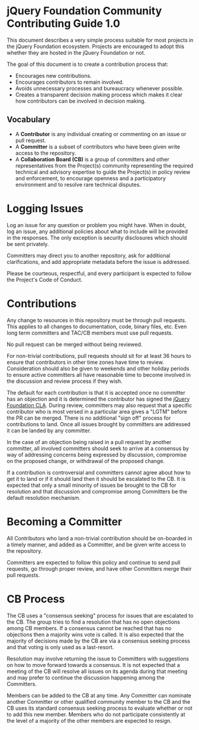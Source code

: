 # jQuery Foundation Community Contributing Guide 1.0

This document describes a very simple process suitable for most projects in the
jQuery Foundation ecosystem. Projects are encouraged to adopt this whether they
are hosted in the jQuery Foundation or not.

The goal of this document is to create a contribution process that:

* Encourages new contributions.
* Encourages contributors to remain involved.
* Avoids unnecessary processes and bureaucracy whenever possible.
* Creates a transparent decision making process which makes it clear how
contributors can be involved in decision making.

## Vocabulary

* A **Contributor** is any individual creating or commenting on an issue or pull
request.
* A **Committer** is a subset of contributors who have been given write
access to the repository.
* A **Collaboration Board (CB)** is a group of committers and other
representatives from the Project(s) community representing the required
technical and advisory expertise to guide the Project(s) in policy review and
enforcement, to encourage openness and a participatory environment and to
resolve rare technical disputes.

# Logging Issues

Log an issue for any question or problem you might have. When in doubt, log an
issue, any additional policies about what to include will be provided in the
responses. The only exception is security disclosures which should be sent
privately.

Committers may direct you to another repository, ask for additional
clarifications, and add appropriate metadata before the issue is addressed.

Please be courteous, respectful, and every participant is expected to follow the
Project's Code of Conduct.

# Contributions

Any change to resources in this repository must be through pull requests. This
applies to all changes to documentation, code, binary files, etc. Even long term
committers and TAC/CB members must use pull requests.

No pull request can be merged without being reviewed.

For non-trivial contributions, pull requests should sit for at least 36 hours to
ensure that contributors in other time zones have time to review. Consideration
should also be given to weekends and other holiday periods to ensure active
committers all have reasonable time to become involved in the discussion and
review process if they wish.

The default for each contribution is that it is accepted once no committer has
an objection and it is determined the contributor has signed the
[jQuery Foundation CLA][]. During review, committers may also request that a
specific contributor who is most versed in a particular area gives a "LGTM"
before the PR can be merged. There is no additional "sign off" process for
contributions to land. Once all issues brought by committers are addressed it
can be landed by any committer.

In the case of an objection being raised in a pull request by another committer,
all involved committers should seek to arrive at a consensus by way of
addressing concerns being expressed by discussion, compromise on the proposed
change, or withdrawal of the proposed change.

If a contribution is controversial and committers cannot agree about how to get
it to land or if it should land then it should be escalated to the CB. It is
expected that only a small minority of issues be brought to the CB for
resolution and that discussion and compromise among Committers be the default
resolution mechanism.

# Becoming a Committer

All Contributors who land a non-trivial contribution should be on-boarded in a
timely manner, and added as a Committer, and be given write access to the
repository.

Committers are expected to follow this policy and continue to send pull
requests, go through proper review, and have other Committers merge their pull
requests.

# CB Process

The CB uses a "consensus seeking" process for issues that are escalated to the
CB. The group tries to find a resolution that has no open objections among CB
members. If a consensus cannot be reached that has no objections then a majority
wins vote is called. It is also expected that the majority of decisions made by
the CB are via a consensus seeking process and that voting is only used as a
last-resort.

Resolution may involve returning the issue to Committers with suggestions on how
to move forward towards a consensus. It is not expected that a meeting of the
CB will resolve all issues on its agenda during that meeting and may prefer to
continue the discussion happening among the Committers.

Members can be added to the CB at any time. Any Committer can nominate another
Committer or other qualified community member to the CB and the CB uses its
standard consensus seeking process to evaluate whether or not to add this new
member. Members who do not participate consistently at the level of a majority
of the other members are expected to resign.

[jQuery Foundation CLA]: https://contribute.jquery.org/CLA/
